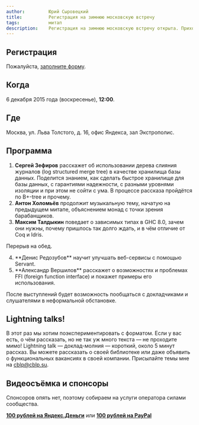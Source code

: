 ```yaml
---
author:         Юрий Сыровецкий
title:          Регистрация на зимнюю московскую встречу
tags:           митап
description:    Регистрация на зимнюю московскую встречу открыта. Приходите, приводите друзей. Можно пожертвовать немножко на наём оператора.
---
```


## Регистрация

Пожалуйста, [заполните форму](https://docs.google.com/forms/d/1x1h9nmJ3PQAlXb3apuqPdAWbCP3QwIBokm_cZTg6S54/viewform).

## Когда

6 декабря 2015 года (воскресенье), **12:00**.

## Где

Москва, ул. Льва Толстого, д. 16, офис Яндекса, зал Экстрополис.

## Программа

1. **Сергей Зефиров** расскажет об использовании дерева слияния журналов (log structured merge tree) в качестве хранилища базы данных. Поделится знанием, как сделать быстрое хранилище для базы данных, с гарантиями надежности, с разными уровнями изоляции и при этом не сойти с ума. В процессе рассказа пройдётся по B+-tree и прочему.
1. **Антон Холомьёв** продолжит музыкальную тему, начатую на предыдущем митапе, объяснением монад с точки зрения барабанщиков.
1. **Максим Талдыкин** поведает о зависимых типах в GHC 8.0, зачем они нужны, почему пришлось так долго ждать, и в чём отличие от Coq и Idris.

Перерыв на обед.

<ol start=4>
<li>**Денис Редозубов** научит улучшать веб-сервисы с помощью Servant.</li>
<li>**Александр Вершилов** расскажет о возможностях и проблемах FFI (foreign function interface) и покажет примеры его использования.</li>
</ol>

После выступлений будет возможность
пообщаться с докладчиками и слушателями в неформальной обстановке.

## Lightning <span class="fa fa-bolt"></span> talks!

В этот раз мы хотим поэкспериментировать с форматом.
Если у вас есть, о чём рассказать, но не так уж много текста — не проходите мимо!
Lightning talk — доклад-молния — короткий, около 5 минут рассказ.
Вы можете рассказать о своей библиотеке
или даже объявить о функциональных вакансиях в своей компании.
Присылайте темы мне на <a href="mailto:cblp@cblp.su">cblp@cblp.su</a>.

## Видеосъёмка и спонсоры

Спонсоров опять нет, поэтому собираем на услуги оператора силами сообщества.

<script type="text/javascript">
    $(document).ready(function() {
        var url = $(".yandex-donate a").attr('href');
        $(".yandex-donate").html(
            "<iframe frameborder='0' allowtransparency='true' scrolling='no' src='"
            + url + "' width='510' height='131'></iframe>"
        );
    });
</script>

<span class="yandex-donate">**[100 рублей на Яндекс.Деньги](https://money.yandex.ru/embed/donate.xml?account=410012081048179&quickpay=donate&payment-type-choice=on&default-sum=100&targets=%D0%9D%D0%B0+%D0%B2%D0%B8%D0%B4%D0%B5%D0%BE%D1%81%D1%8A%D1%91%D0%BC%D0%BA%D1%83&target-visibility=on&project-name=RuHaskell&project-site=http%3A%2F%2Fruhaskell.org%2F&button-text=05&fio=on&mail=on&successURL=)**</span>
или
**[100 рублей на PayPal](https://www.paypal.me/YSyrovetskiy/100rub)**
